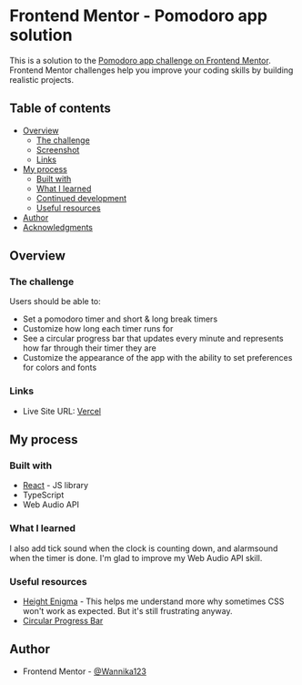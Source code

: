 # Frontend Mentor - Pomodoro app solution

This is a solution to the [Pomodoro app challenge on Frontend Mentor](https://www.frontendmentor.io/challenges/pomodoro-app-KBFnycJ6G). Frontend Mentor challenges help you improve your coding skills by building realistic projects.

## Table of contents

-   [Overview](#overview)
    -   [The challenge](#the-challenge)
    -   [Screenshot](#screenshot)
    -   [Links](#links)
-   [My process](#my-process)
    -   [Built with](#built-with)
    -   [What I learned](#what-i-learned)
    -   [Continued development](#continued-development)
    -   [Useful resources](#useful-resources)
-   [Author](#author)
-   [Acknowledgments](#acknowledgments)

## Overview

### The challenge

Users should be able to:

-   Set a pomodoro timer and short & long break timers
-   Customize how long each timer runs for
-   See a circular progress bar that updates every minute and represents how far through their timer they are
-   Customize the appearance of the app with the ability to set preferences for colors and fonts

### Links

-   Live Site URL: [Vercel](https://fem-pomodoro-one.vercel.app/)

## My process

### Built with

-   [React](https://reactjs.org/) - JS library
-   TypeScript
-   Web Audio API

### What I learned

I also add tick sound when the clock is counting down, and alarmsound when the timer is done. I'm glad to improve my Web Audio API skill.

### Useful resources

-   [Height Enigma](https://www.joshwcomeau.com/css/height-enigma/) - This helps me understand more why sometimes CSS won't work as expected. But it's still frustrating anyway.
-   [Circular Progress Bar](https://codepen.io/KrzysiekF/pen/bGdRaLr)

## Author

-   Frontend Mentor - [@Wannika123](https://www.frontendmentor.io/profile/Wannika123)
